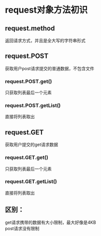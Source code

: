 # request对象方法初识
<a name="CQIaV"></a>
## request.method
返回请求方式，并且是全大写的字符串形式
<a name="IIKyb"></a>
## request.POST
获取用户post请求提交的普通数据，不包含文件
<a name="kdWdl"></a>
### request.POST.get()
只获取列表最后一个元素
<a name="N1m2i"></a>
### request.POST.getList()
直接将列表取出
<a name="hpRlM"></a>
## request.GET
获取用户提交的get请求数据
<a name="iBWTD"></a>
### request.GET.get()
只获取列表最后一个元素
<a name="AXIj8"></a>
### request.GET.getList()
直接将列表取出
<a name="mPRVg"></a>
## 区别：
get请求携带的数据有大小限制，最大好像是4KB<br />post请求没有限制
